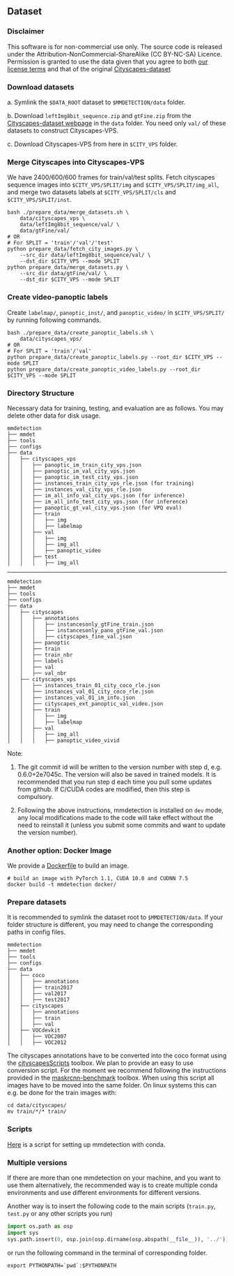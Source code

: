 ## Dataset

### Disclaimer
This software is for non-commercial use only. The source code is released under the Attribution-NonCommercial-ShareAlike (CC BY-NC-SA) Licence. Permission is granted to use the data given that you agree to both [our license terms](https://creativecommons.org/licenses/by-nc-sa/4.0/legalcode) and that of the original [Cityscapes-dataset](https://cityscpaes-dataset.com/license/)

### Download datasets
a. Symlink the `$DATA_ROOT` dataset to `$MMDETECTION/data` folder. 

b. Download `leftImg8bit_sequence.zip` and `gtFine.zip` from the [Cityscapes-dataset webpage](https://cityscpaes-dataset.com/) in the `data` folder. You need only `val/` of these datasets to construct Cityscapes-VPS.

c. Download Cityscapes-VPS from here in `$CITY_VPS` folder.

### Merge Cityscapes into Cityscapes-VPS
We have 2400/600/600 frames for train/val/test splits. Fetch cityscapes sequence images into `$CITY_VPS/SPLIT/img` and `$CITY_VPS/SPLIT/img_all`, and merge two datasets labels at `$CITY_VPS/SPLIT/cls` and `$CITY_VPS/SPLIT/inst`.
```
bash ./prepare_data/merge_datasets.sh \
    data/cityscapes_vps \
    data/leftImg8bit_sequence/val/ \
    data/gtFine/val/
# OR
# For SPLIT = 'train'/'val'/'test'
python prepare_data/fetch_city_images.py \
    --src_dir data/leftImg8bit_sequence/val/ \
    --dst_dir $CITY_VPS --mode SPLIT 
python prepare_data/merge_datasets.py \
    --src_dir data/gtFine/val/ \
    --dst_dir $CITY_VPS --mode SPLIT
```

### Create video-panoptic labels
Create `labelmap/`, `panoptic_inst/`, and `panoptic_video/` in `$CITY_VPS/SPLIT/` by running following commands.
```
bash ./prepare_data/create_panoptic_labels.sh \
    data/cityscapes_vps/
# OR
# For SPLIT = 'train'/'val'
python prepare_data/create_panoptic_labels.py --root_dir $CITY_VPS --mode SPLIT
python prepare_data/create_panoptic_video_labels.py --root_dir $CITY_VPS --mode SPLIT
```

### Directory Structure
Necessary data for training, testing, and evaluation are as follows. You may delete other data for disk usage.
```
mmdetection
├── mmdet
├── tools
├── configs
├── data
│   ├── cityscapes_vps
│   │   ├── panoptic_im_train_city_vps.json
│   │   ├── panoptic_im_val_city_vps.json
│   │   ├── panoptic_im_test_city_vps.json  
│   │   ├── instances_train_city_vps_rle.json (for training)
│   │   ├── instances_val_city_vps_rle.json 
│   │   ├── im_all_info_val_city_vps.json (for inference)
│   │   ├── im_all_info_test_city_vps.json (for inference)
│   │   ├── panoptic_gt_val_city_vps.json (for VPQ eval)
│   │   ├── train 
│   │   │   ├── img
│   │   │   ├── labelmap
│   │   ├── val
│   │   │   ├── img
│   │   │   ├── img_all
│   │   │   ├── panoptic_video
│   │   ├── test
│   │   │   ├── img_all
```

-----------------------------


```
mmdetection
├── mmdet
├── tools
├── configs
├── data
│   ├── cityscapes
│   │   ├── annotations
│   │   │   ├── instancesonly_gtFine_train.json
│   │   │   ├── instancesonly_pano_gtFine_val.json
│   │   │   ├── cityscapes_fine_val.json
│   │   ├── panoptic
│   │   ├── train
│   │   ├── train_nbr
│   │   ├── labels
│   │   ├── val
│   │   ├── val_nbr
│   ├── cityscapes_vps
│   │   ├── instances_train_01_city_coco_rle.json
│   │   ├── instances_val_01_city_coco_rle.json
│   │   ├── instances_val_01_im_info.json
│   │   ├── cityscapes_ext_panoptic_val_video.json
│   │   ├── train
│   │   │   ├── img
│   │   │   ├── labelmap
│   │   ├── val
│   │   │   ├── img_all
│   │   │   ├── panoptic_video_vivid
```




Note:

1. The git commit id will be written to the version number with step d, e.g. 0.6.0+2e7045c. The version will also be saved in trained models.
It is recommended that you run step d each time you pull some updates from github. If C/CUDA codes are modified, then this step is compulsory.

2. Following the above instructions, mmdetection is installed on `dev` mode, any local modifications made to the code will take effect without the need to reinstall it (unless you submit some commits and want to update the version number).

### Another option: Docker Image

We provide a [Dockerfile](../docker/Dockerfile) to build an image.

```shell
# build an image with PyTorch 1.1, CUDA 10.0 and CUDNN 7.5
docker build -t mmdetection docker/
```

### Prepare datasets

It is recommended to symlink the dataset root to `$MMDETECTION/data`.
If your folder structure is different, you may need to change the corresponding paths in config files.

```
mmdetection
├── mmdet
├── tools
├── configs
├── data
│   ├── coco
│   │   ├── annotations
│   │   ├── train2017
│   │   ├── val2017
│   │   ├── test2017
│   ├── cityscapes
│   │   ├── annotations
│   │   ├── train
│   │   ├── val
│   ├── VOCdevkit
│   │   ├── VOC2007
│   │   ├── VOC2012

```
The cityscapes annotations have to be converted into the coco format using the [cityscapesScripts](https://github.com/mcordts/cityscapesScripts) toolbox.
We plan to provide an easy to use conversion script. For the moment we recommend following the instructions provided in the 
[maskrcnn-benchmark](https://github.com/facebookresearch/maskrcnn-benchmark/tree/master/maskrcnn_benchmark/data) toolbox. When using this script all images have to be moved into the same folder. On linux systems this can e.g. be done for the train images with:
```shell
cd data/cityscapes/
mv train/*/* train/
```

### Scripts

[Here](https://gist.github.com/hellock/bf23cd7348c727d69d48682cb6909047) is
a script for setting up mmdetection with conda.

### Multiple versions

If there are more than one mmdetection on your machine, and you want to use them alternatively, the recommended way is to create multiple conda environments and use different environments for different versions.

Another way is to insert the following code to the main scripts (`train.py`, `test.py` or any other scripts you run)
```python
import os.path as osp
import sys
sys.path.insert(0, osp.join(osp.dirname(osp.abspath(__file__)), '../'))
```
or run the following command in the terminal of corresponding folder.
```shell
export PYTHONPATH=`pwd`:$PYTHONPATH
```

